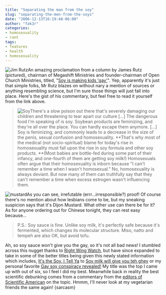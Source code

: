 ```yaml
---
title: "Separating the man from the soy"
slug: "separating-the-men-from-the-soys"
date: "2006-12-13T16:19:48-06:00"
author: "fak3r"
categories:
- homosexuality
- rant
tags:
- features
- health
- homosexuality
---
```


![Jim Rutz](http://fak3r.com/wp-content/uploads/2006/12/jimrutz.jpg)An amazing proclamation from a column by James Rutz (pictured), chairman of Megashift Ministries and founder-chairman of Open Church Ministries, titled, "[Soy is making kids 'gay'](http://www.wnd.com/news/article.asp?ARTICLE_ID=53327)".  Yep, apparently it's just that simple folks, Mr Rutz blazes on without nary a mention of sources or anything resembling science, but I'm sure those things will just fall into place.  Here's the gist of his commentary, but feel free to read it yourself from the link above.


> ![Soy](http://fak3r.com/wp-content/uploads/2006/12/soy.thumbnail.jpg)There's a slow poison out there that's severely damaging our children and threatening to tear apart our culture […] The dangerous food I'm speaking of is soy. Soybean products are feminizing, and they're all over the place. You can hardly escape them anymore. [...] Soy is feminizing, and commonly leads to a decrease in the size of the penis, sexual confusion and homosexuality. **That's why most of the medical (not socio-spiritual) blame for today's rise in homosexuality must fall upon the rise in soy formula and other soy products. **(Most babies are bottle-fed during some part of their infancy, and one-fourth of them are getting soy milk!) Homosexuals often argue that their homosexuality is inborn because "I can't remember a time when I wasn't homosexual." No, homosexuality is always deviant. But now many of them can truthfully say that they can't remember a time when excess estrogen wasn't influencing them.


![mustard](http://fak3r.com/wp-content/uploads/2006/12/mustard.thumbnail.jpg)As you can see, irrefutable (errr...irresponsible?) proof!  Of course there's no mention about how lesbians come to be, but my sneaking suspicion says that it's Dijon Mustard.  What other use can there be for it?  As for anyone ordering out for Chinese tonight, they can rest easy because...


> P.S.: Soy sauce is fine. Unlike soy milk, it's perfectly safe because it's fermented, which changes its molecular structure. Miso, natto and tempeh are also OK, but avoid tofu.


Ah, so soy sauce won't give you the gay, so it's not all bad news!  I stumbled across this nugget thanks to [Right Wing Watch](http://www.rightwingwatch.org/2006/12/soy_makes_you_g_1.html), but have since expanded to take in some of the better titles being given this newly stated information which includes, [It's the Soy, I Tell Ya](http://www.exgaywatch.com/blog/archives/2006/12/its_soy_i_tell.html) to [Soy milk will give you teh ghey](http://hotair.com/archives/2006/12/12/wnd-op-ed-soy-milk-will-give-you-teh-ghey/) or my personal favorite [Gay soy conspiracy revealed!](http://gristmill.grist.org/story/2006/12/12/85411/721)  My title was the top I came up with out of six, so I feel I did my best. Meanwhile back in reality the best scientific debunking comes from a commentary from the [editors of Scientific American](http://blog.sciam.com/index.php?title=eating_soy_will_not_make_you_gay_we_swea&more=1&c=1&tb=1&pb=1) on the topic.  Hmmm, I'll never look at my vegetarian friends the same again! {sarcasm}
